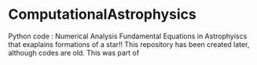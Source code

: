 # ComputationalAstrophysics
Python code : Numerical Analysis Fundamental  Equations in Astrophyiscs that exaplains formations of a star!!
This repository has been created later,  although codes are old. This was part of 